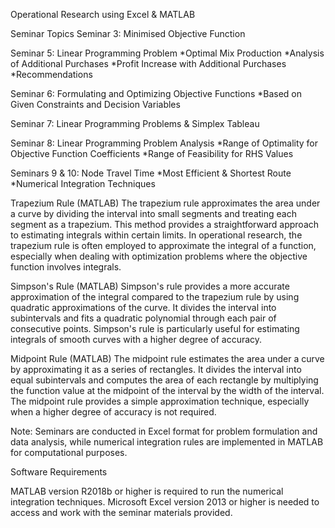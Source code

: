 Operational Research using Excel & MATLAB

Seminar Topics
Seminar 3: Minimised Objective Function

Seminar 5: Linear Programming Problem
*Optimal Mix Production
*Analysis of Additional Purchases
*Profit Increase with Additional Purchases
*Recommendations

Seminar 6: Formulating and Optimizing Objective Functions
*Based on Given Constraints and Decision Variables

Seminar 7: Linear Programming Problems & Simplex Tableau

Seminar 8: Linear Programming Problem Analysis
*Range of Optimality for Objective Function Coefficients
*Range of Feasibility for RHS Values

Seminars 9 & 10: Node Travel Time
*Most Efficient & Shortest Route
*Numerical Integration Techniques

Trapezium Rule (MATLAB)
The trapezium rule approximates the area under a curve by dividing the interval into small segments and treating each segment as a trapezium. This method provides a straightforward approach to estimating integrals within certain limits. In operational research, the trapezium rule is often employed to approximate the integral of a function, especially when dealing with optimization problems where the objective function involves integrals.

Simpson's Rule (MATLAB)
Simpson's rule provides a more accurate approximation of the integral compared to the trapezium rule by using quadratic approximations of the curve. It divides the interval into subintervals and fits a quadratic polynomial through each pair of consecutive points. Simpson's rule is particularly useful for estimating integrals of smooth curves with a higher degree of accuracy.

Midpoint Rule (MATLAB)
The midpoint rule estimates the area under a curve by approximating it as a series of rectangles. It divides the interval into equal subintervals and computes the area of each rectangle by multiplying the function value at the midpoint of the interval by the width of the interval. The midpoint rule provides a simple approximation technique, especially when a higher degree of accuracy is not required.

Note: Seminars are conducted in Excel format for problem formulation and data analysis, while numerical integration rules are implemented in MATLAB for computational purposes.

Software Requirements

MATLAB version R2018b or higher is required to run the numerical integration techniques.
Microsoft Excel version 2013 or higher is needed to access and work with the seminar materials provided.
